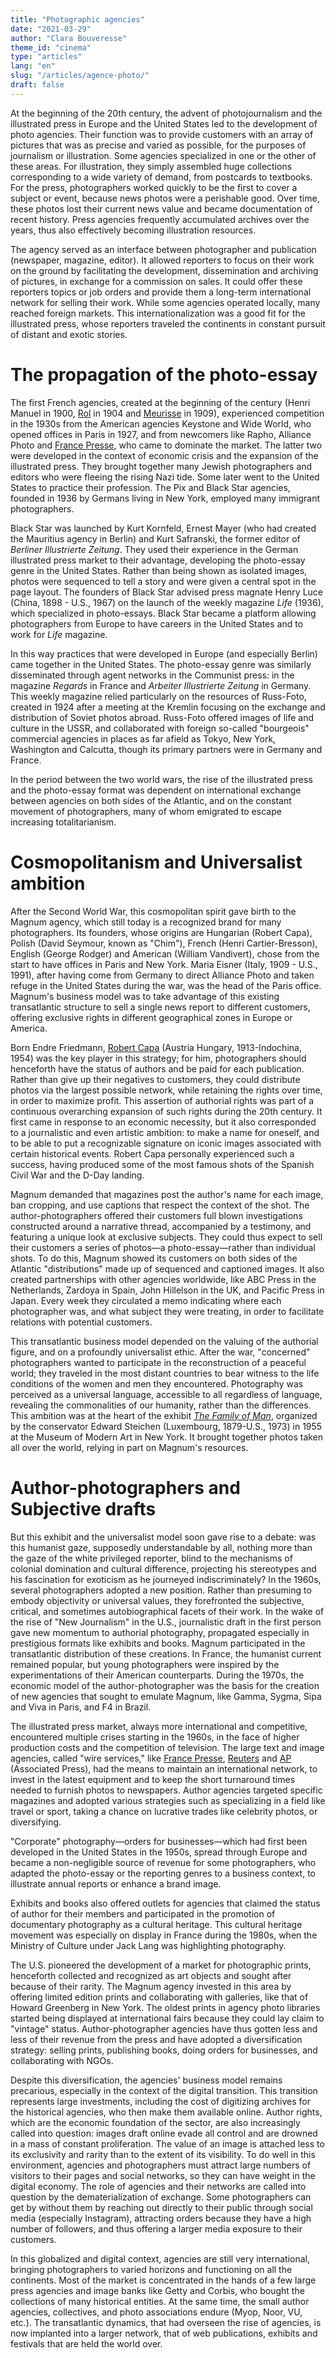 ```yaml
---
title: "Photographic agencies"
date: "2021-03-29"
author: "Clara Bouveresse"
theme_id: "cinema"
type: "articles"
lang: "en"
slug: "/articles/agence-photo/"
draft: false
---
```


At the beginning of the 20th century, the advent of photojournalism
and the illustrated press in Europe and the United States led to the
development of photo agencies. Their function was to provide customers
with an array of pictures that was as precise and varied as possible,
for the purposes of journalism or illustration. Some agencies
specialized in one or the other of these areas. For illustration, they
simply assembled huge collections corresponding to a wide variety of
demand, from postcards to textbooks. For the press, photographers worked
quickly to be the first to cover a subject or event, because news photos
were a perishable good. Over time, these photos lost their current news
value and became documentation of recent history. Press agencies
frequently accumulated archives over the years, thus also effectively
becoming illustration resources.

The agency served as an interface between photographer and publication
(newspaper, magazine, editor). It allowed reporters to focus on their
work on the ground by facilitating the development, dissemination and
archiving of pictures, in exchange for a commission on sales. It could
offer these reporters topics or job orders and provide them a long-term
international network for selling their work. While some agencies
operated locally, many reached foreign markets. This
internationalization was a good fit for the illustrated press, whose
reporters traveled the continents in constant pursuit of distant and
exotic stories.

# The propagation of the photo-essay

The first French agencies, created at the beginning of the century
(Henri Manuel in 1900, [Rol](http://blog.bnf.fr/gallica/index.php/2015/09/14/les-repertoires-thematiques-de-lagence-rol-1904-1937/) in 1904 and [Meurisse](http://blog.bnf.fr/gallica/index.php/2011/04/12/les-photographies-de-lagence-meurisse/) in 1909), experienced
competition in the 1930s from the American agencies Keystone and Wide
World, who opened offices in Paris in 1927, and from newcomers like
Rapho, Alliance Photo and [France
Presse](https://www.afp.com/fr/lagence/lafp-en-dates), who came to dominate the
market. The latter two were developed in the context of economic crisis
and the expansion of the illustrated press. They brought together many
Jewish photographers and editors who were fleeing the rising Nazi tide.
Some later went to the United States to practice their profession. The
Pix and Black Star agencies, founded in 1936 by Germans living in New
York, employed many immigrant photographers.

Black Star was launched by Kurt Kornfeld, Ernest Mayer (who had created
the Mauritius agency in Berlin) and Kurt Safranski, the former editor of
_Berliner Illustrierte Zeitung_. They used their experience in the
German illustrated press market to their advantage, developing the
photo-essay genre in the United States. Rather than being shown as
isolated images, photos were sequenced to tell a story and were given a
central spot in the page layout. The founders of Black Star advised
press magnate Henry Luce (China, 1898 - U.S., 1967) on the launch of the
weekly magazine _Life_ (1936), which specialized in photo-essays. Black
Star became a platform allowing photographers from Europe to have
careers in the United States and to work for _Life_ magazine.

In this way practices that were developed in Europe (and especially
Berlin) came together in the United States. The photo-essay genre was
similarly disseminated through agent networks in the Communist press: in
the magazine _Regards_ in France and _Arbeiter Illustrierte Zeitung_ in
Germany. This weekly magazine relied particularly on the resources of
Russ-Foto, created in 1924 after a meeting at the Kremlin focusing on
the exchange and distribution of Soviet photos abroad. Russ-Foto offered
images of life and culture in the USSR, and collaborated with foreign
so-called "bourgeois" commercial agencies in places as far afield as
Tokyo, New York, Washington and Calcutta, though its primary partners
were in Germany and France.

In the period between the two world wars, the rise of the illustrated
press and the photo-essay format was dependent on international exchange
between agencies on both sides of the Atlantic, and on the constant
movement of photographers, many of whom emigrated to escape increasing
totalitarianism.

<div class="tracs-resource center" data-id="338"></div>

<div class="tracs-resource center" data-id="339"></div>

# Cosmopolitanism and Universalist ambition

After the Second World War, this cosmopolitan spirit gave birth to the
Magnum agency, which still today is a recognized brand for many
photographers. Its founders, whose origins are Hungarian (Robert Capa),
Polish (David Seymour, known as "Chim"), French (Henri Cartier-Bresson),
English (George Rodger) and American (William Vandivert), chose from the
start to have offices in Paris and New York. Maria Eisner (Italy, 1909 -
U.S., 1991), after having come from Germany to direct Alliance Photo and
taken refuge in the United States during the war, was the head of the
Paris office. Magnum's business model was to take advantage of this
existing transatlantic structure to sell a single news report to
different customers, offering exclusive rights in different geographical
zones in Europe or America.

Born Endre Friedmann, [Robert Capa](https://transatlantic-cultures.org/en/catalog/la-photographie-americaine-une-invention-europeenne) (Austria Hungary, 1913-Indochina, 1954) was the key player in this strategy; for him, photographers should
henceforth have the status of authors and be paid for each publication.
Rather than give up their negatives to customers, they could distribute
photos via the largest possible network, while retaining the rights over
time, in order to maximize profit. This assertion of authorial rights
was part of a continuous overarching expansion of such rights during the
20th century. It first came in response to an economic necessity, but
it also corresponded to a journalistic and even artistic ambition: to
make a name for oneself, and to be able to put a recognizable signature
on iconic images associated with certain historical events. Robert Capa
personally experienced such a success, having produced some of the most
famous shots of the Spanish Civil War and the D-Day landing.

<div class="tracs-resource center" data-id="345"></div>

Magnum demanded that magazines post the author's name for each image,
ban cropping, and use captions that respect the context of the shot. The
author-photographers offered their customers full blown investigations
constructed around a narrative thread, accompanied by a testimony, and
featuring a unique look at exclusive subjects. They could thus expect to
sell their customers a series of photos—a photo-essay—rather than
individual shots. To do this, Magnum showed its customers on both sides
of the Atlantic "distributions" made up of sequenced and captioned
images. It also created partnerships with other agencies worldwide, like
ABC Press in the Netherlands, Zardoya in Spain, John Hillelson in the
UK, and Pacific Press in Japan. Every week they circulated a memo
indicating where each photographer was, and what subject they were
treating, in order to facilitate relations with potential customers.

<div class="tracs-resource center" data-id="342"></div>

<div class="tracs-resource center" data-id="343"></div>

This transatlantic business model depended on the valuing of the
authorial figure, and on a profoundly universalist ethic. After the war,
"concerned" photographers wanted to participate in the reconstruction of
a peaceful world; they traveled in the most distant countries to bear
witness to the life conditions of the women and men they encountered.
Photography was perceived as a universal language, accessible to all
regardless of language, revealing the commonalities of our humanity,
rather than the differences. This ambition was at the heart of the
exhibit [_The Family of
Man_](https://www.moma.org/calendar/exhibitions/2429), organized by the conservator Edward
Steichen (Luxembourg, 1879-U.S., 1973) in 1955 at the Museum of Modern
Art in New York. It brought together photos taken all over the world,
relying in part on Magnum's resources.

<div class="tracs-resource center" data-id="344"></div>

# Author-photographers and Subjective drafts

But this exhibit and the universalist model soon gave rise to a debate:
was this humanist gaze, supposedly understandable by all, nothing more
than the gaze of the white privileged reporter, blind to the mechanisms
of colonial domination and cultural difference, projecting his
stereotypes and his fascination for exoticism as he journeyed
indiscriminately? In the 1960s, several photographers adopted a new
position. Rather than presuming to embody objectivity or universal
values, they forefronted the subjective, critical, and sometimes
autobiographical facets of their work. In the wake of the rise of "New
Journalism" in the U.S., journalistic draft in the first person gave
new momentum to authorial photography, propagated especially in
prestigious formats like exhibits and books. Magnum participated in the
transatlantic distribution of these creations. In France, the humanist
current remained popular, but young photographers were inspired by the
experimentations of their American counterparts. During the 1970s, the
economic model of the author-photographer was the basis for the creation
of new agencies that sought to emulate Magnum, like Gamma, Sygma, Sipa
and Viva in Paris, and F4 in Brazil.

<div class="tracs-resource center" data-id="346"></div>

The illustrated press market, always more international and competitive,
encountered multiple crises starting in the 1960s, in the face of higher
production costs and the competition of television. The large text and
image agencies, called "wire services," like [France
Presse](https://www.afp.com/fr/produits-services/photo),
[Reuters](https://pictures.reuters.com/) and
[AP](http://www.apimages.com/) (Associated Press), had the means to maintain an international
network, to invest in the latest equipment and to keep the short
turnaround times needed to furnish photos to newspapers. Author agencies
targeted specific magazines and adopted various strategies such as
specializing in a field like travel or sport, taking a chance on
lucrative trades like celebrity photos, or diversifying.

"Corporate" photography—orders for businesses—which had first been
developed in the United States in the 1950s, spread through Europe and
became a non-negligible source of revenue for some photographers, who
adapted the photo-essay or the reporting genres to a business context,
to illustrate annual reports or enhance a brand image.

Exhibits and books also offered outlets for agencies that claimed the
status of author for their members and participated in the promotion of
documentary photography as a cultural heritage. This cultural heritage
movement was especially on display in France during the 1980s, when the
Ministry of Culture under Jack Lang was highlighting photography.

The U.S. pioneered the development of a market for photographic prints,
henceforth collected and recognized as art objects and sought after
because of their rarity. The Magnum agency invested in this area by
offering limited edition prints and collaborating with galleries, like
that of Howard Greenberg in New York. The oldest prints in agency photo
libraries started being displayed at international fairs because they
could lay claim to "vintage" status. Author-photographer agencies have
thus gotten less and less of their revenue from the press and have
adopted a diversification strategy: selling prints, publishing books,
doing orders for businesses, and collaborating with NGOs.

Despite this diversification, the agencies' business model remains
precarious, especially in the context of the digital transition. This
transition represents large investments, including the cost of
digitizing archives for the historical agencies, who then make them
available online. Author rights, which are the economic foundation of
the sector, are also increasingly called into question: images draft
online evade all control and are drowned in a mass of constant
proliferation. The value of an image is attached less to its exclusivity
and rarity than to the extent of its visibility. To do well in this
environment, agencies and photographers must attract large numbers of
visitors to their pages and social networks, so they can have weight in
the digital economy. The role of agencies and their networks are called
into question by the dematerialization of exchange. Some photographers
can get by without them by reaching out directly to their public through
social media (especially Instagram), attracting orders because they have
a high number of followers, and thus offering a larger media exposure to
their customers.

In this globalized and digital context, agencies are still very
international, bringing photographers to varied horizons and functioning
on all the continents. Most of the market is concentrated in the hands
of a few large press agencies and image banks like Getty and Corbis, who
bought the collections of many historical entities. At the same time,
the small author agencies, collectives, and photo associations endure
(Myop, Noor, VU, etc.). The transatlantic dynamics, that had overseen
the rise of agencies, is now implanted into a larger network, that of
web publications, exhibits and festivals that are held the world over.

